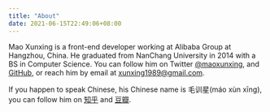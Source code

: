 ```yaml
---
title: "About"
date: 2021-06-15T22:49:06+08:00
---
```


<!-- {{< img src="author-photo.jpg" alt="Author photo" maxWidth="350px" align="right" >}} -->

Mao Xunxing is a front-end developer working at Alibaba Group at Hangzhou, China. He graduated from NanChang University in 2014 with a BS in Computer Science. You can follow him on Twitter [@maoxunxing](https://twitter.com/maoxunxing),  and [GitHub](https://github.com/XingMXTeam), or reach him by email at [xunxing1989@gmail.com](mailto:xunxing1989@gmail.com).

If you happen to speak Chinese, his Chinese name is 毛训星(máo xùn xīng), you can follow him on [知乎](https://www.zhihu.com/people/feng-zi-63-44) and [豆瓣](https://www.douban.com/people/maoxingxing). 
